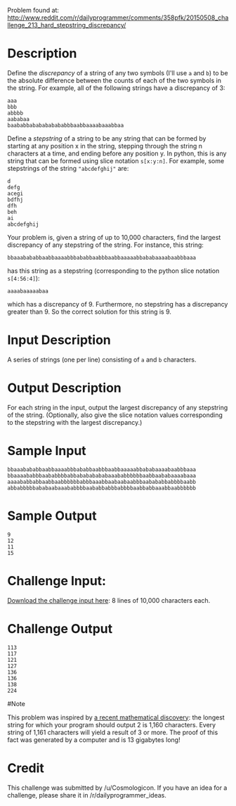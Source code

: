 Problem found at: http://www.reddit.com/r/dailyprogrammer/comments/358pfk/20150508_challenge_213_hard_stepstring_discrepancy/

# Description

Define the _discrepancy_ of a string of any two symbols (I'll use `a` and `b`) to be the absolute difference between the counts of each of the two symbols in the string. For example, all of the following strings have a discrepancy of 3: 

    aaa 
    bbb 
    abbbb 
    aababaa 
    baababbababababababbbaabbaaaabaaabbaa 

Define a _stepstring_ of a string to be any string that can be formed by starting at any position x in the string, stepping through the string n characters at a time, and ending before any position y. In python, this is any string that can be formed using slice notation `s[x:y:n]`. For example, some stepstrings of the string `"abcdefghij"` are: 

    d
    defg
    acegi
    bdfhj
    dfh
    beh
    ai
    abcdefghij

Your problem is, given a string of up to 10,000 characters, find the largest discrepancy of any stepstring of the string. For instance, this string:

    bbaaabababbaabbaaaabbbababbaabbbaabbaaaaabbababaaaabaabbbaaa 

has this string as a stepstring (corresponding to the python slice notation `s[4:56:4]`): 

    aaaabaaaaabaa 

which has a discrepancy of 9. Furthermore, no stepstring has a discrepancy greater than 9. So the correct solution for this string is 9. 

# Input Description

A series of strings (one per line) consisting of `a` and `b` characters. 

# Output Description

For each string in the input, output the largest discrepancy of any stepstring of the string. (Optionally, also give the slice notation values corresponding to the stepstring with the largest discrepancy.) 

# Sample Input

    bbaaabababbaabbaaaabbbababbaabbbaabbaaaaabbababaaaabaabbbaaa
    bbaaaababbbaababbbbabbabababababaaababbbbbbaabbaababaaaabaaa
    aaaababbabbaabbaabbbbbbabbbaaabbaabaabaabbbaabababbabbbbaabb
    abbabbbbbababaabaaababbbbaababbabbbabbbbaabbabbaaabbaabbbbbb

# Sample Output

    9
    12
    11
    15

# Challenge Input:

[Download the challenge input here](http://pastebin.com/raw.php?i=Xt3BV8nK): 8 lines of 10,000 characters each. 

# Challenge Output 

    113
    117
    121
    127
    136
    136
    138
    224

#Note

This problem was inspired by [a recent mathematical discovery](http://www.newscientist.com/article/dn25068-wikipediasize-maths-proof-too-big-for-humans-to-check.html#.Uwa72lK9jAR): the longest string for which your program should output 2 is 1,160 characters. Every string of 1,161 characters will yield a result of 3 or more. The proof of this fact was generated by a computer and is 13 gigabytes long!

# Credit

This challenge was submitted by /u/Cosmologicon. If you have an idea for a challenge, please share it in /r/dailyprogrammer_ideas. 
